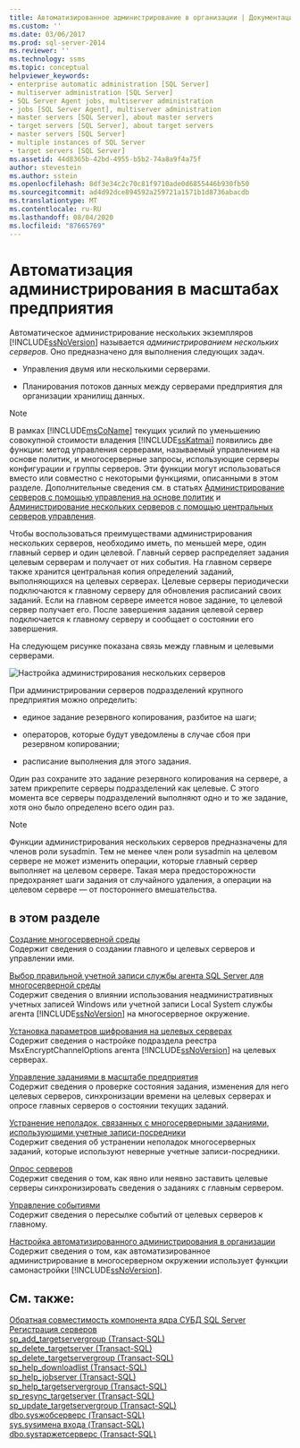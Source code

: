 ```yaml
---
title: Автоматизированное администрирование в организации | Документация Майкрософт
ms.custom: ''
ms.date: 03/06/2017
ms.prod: sql-server-2014
ms.reviewer: ''
ms.technology: ssms
ms.topic: conceptual
helpviewer_keywords:
- enterprise automatic administration [SQL Server]
- multiserver administration [SQL Server]
- SQL Server Agent jobs, multiserver administration
- jobs [SQL Server Agent], multiserver administration
- master servers [SQL Server], about master servers
- target servers [SQL Server], about target servers
- master servers [SQL Server]
- multiple instances of SQL Server
- target servers [SQL Server]
ms.assetid: 44d8365b-42bd-4955-b5b2-74a8a9f4a75f
author: stevestein
ms.author: sstein
ms.openlocfilehash: 8df3e34c2c70c81f9710ade0d6855446b930fb50
ms.sourcegitcommit: ad4d92dce894592a259721a1571b1d8736abacdb
ms.translationtype: MT
ms.contentlocale: ru-RU
ms.lasthandoff: 08/04/2020
ms.locfileid: "87665769"
---
```

# <a name="automated-administration-across-an-enterprise"></a>Автоматизация администрирования в масштабах предприятия
   Автоматическое администрирование нескольких экземпляров [!INCLUDE[ssNoVersion](../../../includes/ssnoversion-md.md)] называется *администрированием нескольких серверов*. Оно предназначено для выполнения следующих задач.  
  
-   Управления двумя или несколькими серверами.  
  
-   Планирования потоков данных между серверами предприятия для организации хранилищ данных.  
  
> [!NOTE]  
>  В рамках [!INCLUDE[msCoName](../../includes/msconame-md.md)] текущих усилий по уменьшению совокупной стоимости владения [!INCLUDE[ssKatmai](../../includes/sskatmai-md.md)] появились две функции: метод управления серверами, называемый управлением на основе политик, и многосерверные запросы, использующие серверы конфигурации и группы серверов. Эти функции могут использоваться вместо или совместно с некоторыми функциями, описанными в этом разделе. Дополнительные сведения см. в статьях [Администрирование серверов с помощью управления на основе политик](../../relational-databases/policy-based-management/administer-servers-by-using-policy-based-management.md) и [Администрирование нескольких серверов с помощью центральных серверов управления](../../relational-databases/administer-multiple-servers-using-central-management-servers.md).  
  
 Чтобы воспользоваться преимуществами администрирования нескольких серверов, необходимо иметь, по меньшей мере, один главный сервер и один целевой. Главный сервер распределяет задания целевым серверам и получает от них события. На главном сервере также хранится центральная копия определений заданий, выполняющихся на целевых серверах. Целевые серверы периодически подключаются к главному серверу для обновления расписаний своих заданий. Если на главном сервере имеется новое задание, то целевой сервер получает его. После завершения задания целевой сервер подключается к главному серверу и сообщает о состоянии его завершения.  
  
 На следующем рисунке показана связь между главным и целевыми серверами.  
  
 ![Настройка администрирования нескольких серверов](../../database-engine/media/multisvr.gif "Настройка администрирования нескольких серверов")  
  
 При администрировании серверов подразделений крупного предприятия можно определить:  
  
-   единое задание резервного копирования, разбитое на шаги;  
  
-   операторов, которые будут уведомлены в случае сбоя при резервном копировании;  
  
-   расписание выполнения для этого задания.  
  
 Один раз сохраните это задание резервного копирования на сервере, а затем прикрепите серверы подразделений как целевые. С этого момента все серверы подразделений выполняют одно и то же задание, хотя оно было определено всего один раз.  
  
> [!NOTE]  
>  Функции администрирования нескольких серверов предназначены для членов роли sysadmin. Тем не менее член роли sysadmin на целевом сервере не может изменить операции, которые главный сервер выполняет на целевом сервере. Такая мера предосторожности предохраняет шаги задания от случайного удаления, а операции на целевом сервере — от постороннего вмешательства.  
  
## <a name="in-this-section"></a>в этом разделе  
 [Создание многосерверной среды](create-a-multiserver-environment.md)  
 Содержит сведения о создании главного и целевых серверов и управлении ими.  
  
 [Выбор правильной учетной записи службы агента SQL Server для многосерверной среды](choose-the-right-sql-server-agent-service-account-for-multiserver-environments.md)  
 Содержит сведения о влиянии использования неадминистративных учетных записей Windows или учетной записи Local System службы агента [!INCLUDE[ssNoVersion](../../../includes/ssnoversion-md.md)] на многосерверное окружение.  
  
 [Установка параметров шифрования на целевых серверах](set-encryption-options-on-target-servers.md)  
 Содержит сведения о настройке подраздела реестра MsxEncryptChannelOptions агента [!INCLUDE[ssNoVersion](../../../includes/ssnoversion-md.md)] на целевых серверах.  
  
 [Управление заданиями в масштабе предприятия](manage-jobs-across-an-enterprise.md)  
 Содержит сведения о проверке состояния задания, изменения для него целевых серверов, синхронизации времени на целевых серверах и опросе главных серверов о состоянии текущих заданий.  
  
 [Устранение неполадок, связанных с многосерверными заданиями, использующими учетные записи-посредники](troubleshoot-multiserver-jobs-that-use-proxies.md)  
 Содержит сведения об устранении неполадок многосерверных заданий, которые используют неверные учетные записи-посредники.  
  
 [Опрос серверов](poll-servers.md)  
 Содержит сведения о том, как явно или неявно заставить целевые серверы синхронизировать сведения о заданиях с главным сервером.  
  
 [Управление событиями](manage-events.md)  
 Содержит сведения о пересылке событий от целевых серверов к главному.  
  
 [Настройка автоматизированного администрирования в организации](tune-automated-administration-across-an-enterprise.md)  
 Содержит сведения о том, как автоматизированное администрирование в многосерверном окружении использует функции самонастройки [!INCLUDE[ssNoVersion](../../../includes/ssnoversion-md.md)].  
  
## <a name="see-also"></a>См. также:  
 [Обратная совместимость компонента ядра СУБД SQL Server](../../database-engine/sql-server-database-engine-backward-compatibility.md)   
 [Регистрация серверов](../register-servers/register-servers.md)   
 [sp_add_targetservergroup &#40;Transact-SQL&#41;](/sql/relational-databases/system-stored-procedures/sp-add-targetservergroup-transact-sql)   
 [sp_delete_targetserver &#40;Transact-SQL&#41;](/sql/relational-databases/system-stored-procedures/sp-delete-targetserver-transact-sql)   
 [sp_delete_targetservergroup &#40;Transact-SQL&#41;](/sql/relational-databases/system-stored-procedures/sp-delete-targetservergroup-transact-sql)   
 [sp_help_downloadlist &#40;Transact-SQL&#41;](/sql/relational-databases/system-stored-procedures/sp-help-downloadlist-transact-sql)   
 [sp_help_jobserver &#40;Transact-SQL&#41;](/sql/relational-databases/system-stored-procedures/sp-help-jobserver-transact-sql)   
 [sp_help_targetservergroup &#40;Transact-SQL&#41;](/sql/relational-databases/system-stored-procedures/sp-help-targetservergroup-transact-sql)   
 [sp_resync_targetserver &#40;Transact-SQL&#41;](/sql/relational-databases/system-stored-procedures/sp-resync-targetserver-transact-sql)   
 [sp_update_targetservergroup &#40;Transact-SQL&#41;](/sql/relational-databases/system-stored-procedures/sp-update-targetservergroup-transact-sql)   
 [dbo.sysжобсерверс &#40;Transact-SQL&#41;](/sql/relational-databases/system-tables/dbo-sysjobservers-transact-sql)   
 [sys.sysимена входа &#40;Transact-SQL&#41;](/sql/relational-databases/system-compatibility-views/sys-syslogins-transact-sql)   
 [dbo.sysтаржетсерверс &#40;Transact-SQL&#41;](/sql/relational-databases/system-tables/dbo-systargetservers-transact-sql)  
  
  
